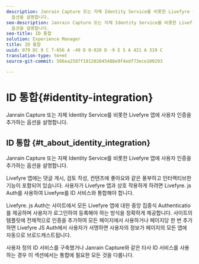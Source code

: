 ```yaml
---
description: Janrain Capture 또는 자체 Identity Service를 비롯한 Livefyre 앱에 사용자 인증을 추가하는
  옵션을 설명합니다.
seo-description: Janrain Capture 또는 자체 Identity Service를 비롯한 Livefyre 앱에 사용자 인증을 추가하는
  옵션을 설명합니다.
seo-title: ID 통합
solution: Experience Manager
title: ID 통합
uuid: 079 DC 9 C 7-656 A -49 D 0-920 D -9 E 5 A 421 A 319 C
translation-type: tm+mt
source-git-commit: 566ea2587f101202045488e9f4edf73ece100293

---
```



# ID 통합{#identity-integration}

Janrain Capture 또는 자체 Identity Service를 비롯한 Livefyre 앱에 사용자 인증을 추가하는 옵션을 설명합니다.

## ID 통합 {#t_about_identity_integration}

Janrain Capture 또는 자체 Identity Service를 비롯한 Livefyre 앱에 사용자 인증을 추가하는 옵션을 설명합니다.

Livefyre 앱에는 댓글 게시, 검토 작성, 컨텐츠에 좋아요와 같은 풍부하고 인터랙티브한 기능이 포함되어 있습니다. 사용자가 Livefyre 앱과 상호 작용하게 하려면 Livefyre. js Auth를 사용하여 Livefyre를 ID 서비스와 통합해야 합니다.

Livefyre. js Auth는 사이트에서 모든 Livefyre 앱에 대한 중앙 집중식 Authenticatio를 제공하며 사용자가 로그인하여 등록해야 하는 방식을 정확하게 제공합니다. 사이트의 템플릿에 전체적으로 인증을 추가하여 모든 페이지에서 사용하거나 페이지당 한 번 추가하면 Livefyre JS Auth에서 사용자가 서명하면 사용자의 정보가 페이지의 모든 앱에 자동으로 브로드캐스트됩니다.

사용자 정의 ID 서비스를 구축했거나 Janrain Capture와 같은 타사 ID 서비스를 사용하는 경우 이 섹션에서는 통합에 필요한 모든 것을 다룹니다.
